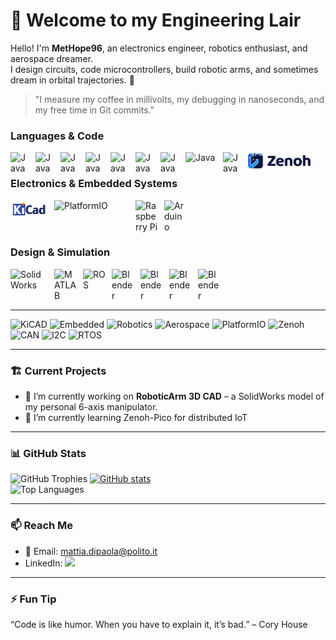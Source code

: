 # 🤖 Welcome to my Engineering Lair 
Hello! I'm **MetHope96**, an electronics engineer, robotics enthusiast, and aerospace dreamer.  
I design circuits, code microcontrollers, build robotic arms, and sometimes dream in orbital trajectories. 🚀 

> "I measure my coffee in millivolts, my debugging in nanoseconds, and my free time in Git commits."

### Languages & Code
<img align="left" alt="Java" width="30px" style="padding-right:10px;" src="https://cdn.jsdelivr.net/gh/devicons/devicon/icons/c/c-original.svg" />
<img align="left" alt="Java" width="30px" style="padding-right:10px;" src="https://cdn.jsdelivr.net/gh/devicons/devicon/icons/cplusplus/cplusplus-original.svg" />
<img align="left" alt="Java" width="30px" style="padding-right:10px;" src="https://cdn.jsdelivr.net/gh/devicons/devicon/icons/python/python-original.svg" />
<img align="left" alt="Java" width="30px" style="padding-right:10px;" src="https://cdn.jsdelivr.net/gh/devicons/devicon/icons/linux/linux-original.svg" />
<img align="left" alt="Java" width="30px" style="padding-right:10px;" src="https://cdn.jsdelivr.net/gh/devicons/devicon/icons/cmake/cmake-original.svg" />
<img align="left" alt="Java" width="30px" style="padding-right:10px;" src="https://cdn.jsdelivr.net/gh/devicons/devicon/icons/git/git-original.svg" />
<img align="left" alt="Java" width="30px" style="padding-right:10px;" src="https://cdn.jsdelivr.net/gh/devicons/devicon/icons/github/github-original.svg" />
<img align="left" alt="Java" width="50px" style="padding-right:10px;" src="https://cdn.jsdelivr.net/gh/devicons/devicon/icons/latex/latex-original.svg" />
<img align="left" alt="Java" width="30px" style="padding-right:10px;" src="https://cdn.jsdelivr.net/gh/devicons/devicon/icons/vscode/vscode-original.svg" />
<img align="left" alt="Zenoh" width="100px" style="padding-right:10px;" src="https://raw.githubusercontent.com/eclipse-zenoh/zenoh/master/zenoh-dragon.png"/>
<br />

### Electronics & Embedded Systems

<img align="left" alt="KiCad" width="60px" style="padding-right:10px;" src="https://github.com/kicad/.github/blob/main/images/kicad_logo_small.png?raw=true"/>
<img align="left" alt="PlatformIO" width="120px" style="padding-right:10px;" src="https://img.shields.io/badge/PlatformIO-000000?style=for-the-badge&logo=platformio&logoColor=white"/>
<img align="left" alt="Raspberry Pi" width="36px" style="padding-right:10px;" src="https://cdn.jsdelivr.net/gh/devicons/devicon/icons/raspberrypi/raspberrypi-original.svg"/>
<img align="left" alt="Arduino" width="36px" style="padding-right:10px;" src="https://cdn.jsdelivr.net/gh/devicons/devicon/icons/arduino/arduino-original.svg"/>
<br clear="left"/>

### Design & Simulation

<img align="left" alt="SolidWorks" width="60px" style="padding-right:10px;" src="https://1000logos.net/wp-content/uploads/2020/08/SolidWorks-Logo.jpg"/>
<img align="left" alt="MATLAB" width="36px" style="padding-right:10px;" src="https://cdn.jsdelivr.net/gh/devicons/devicon/icons/matlab/matlab-original.svg"/>
<img align="left" alt="ROS" width="36px" style="padding-right:10px;" src="https://cdn.jsdelivr.net/gh/devicons/devicon/icons/ros/ros-original.svg"/>
<img align="left" alt="Blender" width="36px" style="padding-right:10px;" src="https://cdn.jsdelivr.net/gh/devicons/devicon/icons/blender/blender-original.svg"/>
<img align="left" alt="Blender" width="36px" style="padding-right:10px;" src="https://cdn.jsdelivr.net/gh/devicons/devicon/icons/fusion/fusion-original.svg"/>
<img align="left" alt="Blender" width="36px" style="padding-right:10px;" src="https://cdn.jsdelivr.net/gh/devicons/devicon/icons/illustrator/illustrator-original.svg"/>
<img align="left" alt="Blender" width="36px" style="padding-right:10px;" src="https://cdn.jsdelivr.net/gh/devicons/devicon/icons/gimp/gimp-original.svg"/>
<br clear="left"/>

---

![KiCAD](https://img.shields.io/badge/KiCAD-F2762F?style=for-the-badge&logo=kicad&logoColor=white)
![Embedded](https://img.shields.io/badge/Embedded-C%2B%2B-blue?style=for-the-badge)
![Robotics](https://img.shields.io/badge/Robotics-ROS%20%7C%20PX4-darkgreen?style=for-the-badge)
![Aerospace](https://img.shields.io/badge/Aerospace-Δ-%233366FF?style=for-the-badge)
![PlatformIO](https://img.shields.io/badge/PlatformIO-000000?style=for-the-badge&logo=platformio&logoColor=white)
![Zenoh](https://img.shields.io/badge/Zenoh-Pico-8A2BE2?style=for-the-badge)
![CAN](https://img.shields.io/badge/CAN-Bus-FF6A00?style=for-the-badge)
![I2C](https://img.shields.io/badge/I%C2%B2C-Protocol-00AEEF?style=for-the-badge)
![RTOS](https://img.shields.io/badge/RTOS-FreeRTOS-3DDC84?style=for-the-badge)

---

### 🏗️ Current Projects
  - 🔭 I’m currently working on **RoboticArm 3D CAD** – a SolidWorks model of my personal 6-axis manipulator.
  - 🌱 I’m currently learning Zenoh-Pico for distributed IoT

---

### 📊 GitHub Stats
![GitHub Trophies](https://github-profile-trophy.vercel.app/?username=MetHope96&theme=gruvbox)
[![GitHub stats](https://github-readme-stats.vercel.app/api?username=MetHope96&show_icons=true&count_private=true&theme=gruvbox)](https://github.com/anuraghazra/github-readme-stats)  
![Top Languages](https://github-readme-stats.vercel.app/api/top-langs/?username=MetHope96&layout=compact&theme=gruvbox)  

---

### 📫 Reach Me
  - 📧 Email: mattia.dipaola@polito.it
  - LinkedIn: [<img src="https://cdn-icons-png.flaticon.com/512/174/174857.png" width="20"/>](linkedin.com/in/mattia-dipaola-047700214)

---

### ⚡ Fun Tip

“Code is like humor. When you have to explain it, it’s bad.” – Cory House

<!--
**MetHope96/MetHope96** is a ✨ _special_ ✨ repository because its `README.md` (this file) appears on your GitHub profile.

Here are some ideas to get you started:

- 🔭 I’m currently working on ...
- 🌱 I’m currently learning ...
- 👯 I’m looking to collaborate on ...
- 🤔 I’m looking for help with ...
- 💬 Ask me about ...
- 📫 How to reach me: ...
- 😄 Pronouns: ...
- ⚡ Fun fact: ...
-->
